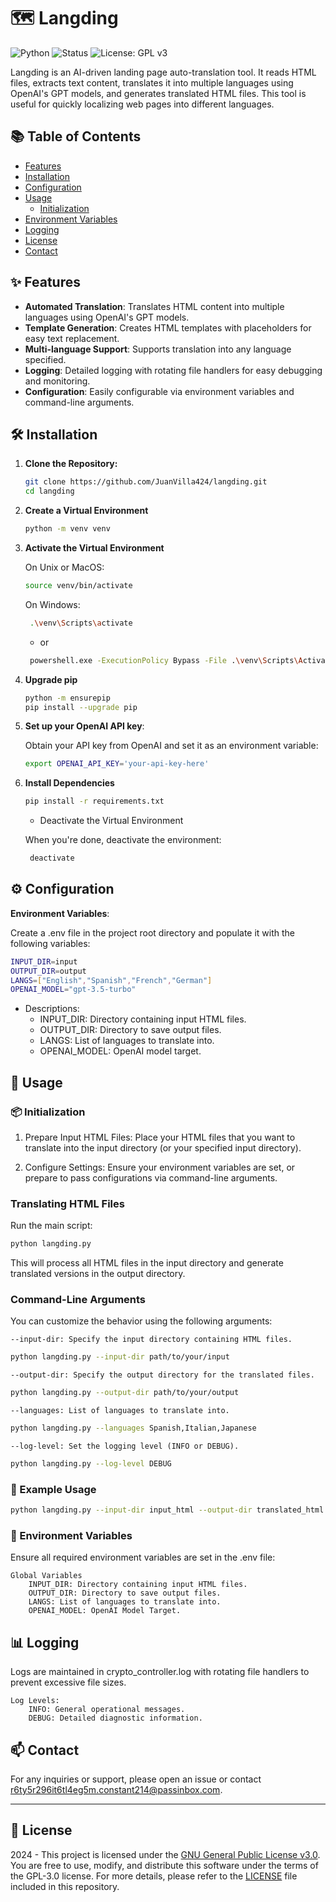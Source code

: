 # 🗺️ Langding

![Python](https://img.shields.io/badge/Python-3.11%2B-blue.svg)
![Status](https://img.shields.io/badge/Status-Development-blue.svg)
![License: GPL v3](https://img.shields.io/badge/License-GPLv3-blue.svg)

Langding is an AI-driven landing page auto-translation tool. It reads HTML files, extracts text content, translates it into multiple languages using OpenAI's GPT models, and generates translated HTML files. This tool is useful for quickly localizing web pages into different languages.

## 📚 Table of Contents

- [Features](#-features)
- [Installation](#-installation)
- [Configuration](#-configuration)
- [Usage](#-usage)
  - [Initialization](#-initialization)
- [Environment Variables](#-environment-variables)
- [Logging](#-logging)
- [License](#-license)
- [Contact](#-contact)

## ✨ Features

- **Automated Translation**: Translates HTML content into multiple languages using OpenAI's GPT models.
- **Template Generation**: Creates HTML templates with placeholders for easy text replacement.
- **Multi-language Support**: Supports translation into any language specified.
- **Logging**: Detailed logging with rotating file handlers for easy debugging and monitoring.
- **Configuration**: Easily configurable via environment variables and command-line arguments.

## 🛠️ Installation

1. **Clone the Repository:**

   ```bash
   git clone https://github.com/JuanVilla424/langding.git
   cd langding
   ```

2. **Create a Virtual Environment**

   ```bash
   python -m venv venv
   ```

3. **Activate the Virtual Environment**

   On Unix or MacOS:

   ```bash
   source venv/bin/activate
   ```

   On Windows:

   ```bash
    .\venv\Scripts\activate
   ```

   - or

   ```bash
    powershell.exe -ExecutionPolicy Bypass -File .\venv\Scripts\Activate.ps1
   ```

4. **Upgrade pip**

   ```bash
   python -m ensurepip
   pip install --upgrade pip
   ```

5. **Set up your OpenAI API key**:

   Obtain your API key from OpenAI and set it as an environment variable:

   ```bash
   export OPENAI_API_KEY='your-api-key-here'
   ```

6. **Install Dependencies**

   ```bash
   pip install -r requirements.txt
   ```

   - Deactivate the Virtual Environment

   When you're done, deactivate the environment:

   ```bash
    deactivate
   ```

## ⚙️ Configuration

**Environment Variables**:

Create a .env file in the project root directory and populate it with the following variables:

```bash
INPUT_DIR=input
OUTPUT_DIR=output
LANGS=["English","Spanish","French","German"]
OPENAI_MODEL="gpt-3.5-turbo"
```

- Descriptions:
  - INPUT_DIR: Directory containing input HTML files.
  - OUTPUT_DIR: Directory to save output files.
  - LANGS: List of languages to translate into.
  - OPENAI_MODEL: OpenAI model target.

## 🚀 Usage

### 📦 Initialization

1. Prepare Input HTML Files:
   Place your HTML files that you want to translate into the input directory (or your specified input directory).

2. Configure Settings:
   Ensure your environment variables are set, or prepare to pass configurations via command-line arguments.

### Translating HTML Files

Run the main script:

```bash
python langding.py
```

This will process all HTML files in the input directory and generate translated versions in the output directory.

### Command-Line Arguments

You can customize the behavior using the following arguments:

`--input-dir: Specify the input directory containing HTML files.`

```bash
python langding.py --input-dir path/to/your/input
```

`--output-dir: Specify the output directory for the translated files.`

```bash
python langding.py --output-dir path/to/your/output
```

`--languages: List of languages to translate into.`

```bash
python langding.py --languages Spanish,Italian,Japanese
```

`--log-level: Set the logging level (INFO or DEBUG).`

```bash
python langding.py --log-level DEBUG
```

### 📝 Example Usage

```bash
python langding.py --input-dir input_html --output-dir translated_html --languages Spanish,German --log-level INFO
```

### 📜 Environment Variables

Ensure all required environment variables are set in the .env file:

    Global Variables
        INPUT_DIR: Directory containing input HTML files.
        OUTPUT_DIR: Directory to save output files.
        LANGS: List of languages to translate into.
        OPENAI_MODEL: OpenAI Model Target.

## 📊 Logging

Logs are maintained in crypto_controller.log with rotating file handlers to prevent excessive file sizes.

    Log Levels:
        INFO: General operational messages.
        DEBUG: Detailed diagnostic information.

## 📫 Contact

For any inquiries or support, please open an issue or contact [r6ty5r296it6tl4eg5m.constant214@passinbox.com](mailto:r6ty5r296it6tl4eg5m.constant214@passinbox.com).

---

## 📜 License

2024 - This project is licensed under the [GNU General Public License v3.0](https://www.gnu.org/licenses/gpl-3.0.en.html). You are free to use, modify, and distribute this software under the terms of the GPL-3.0 license. For more details, please refer to the [LICENSE](LICENSE) file included in this repository.
